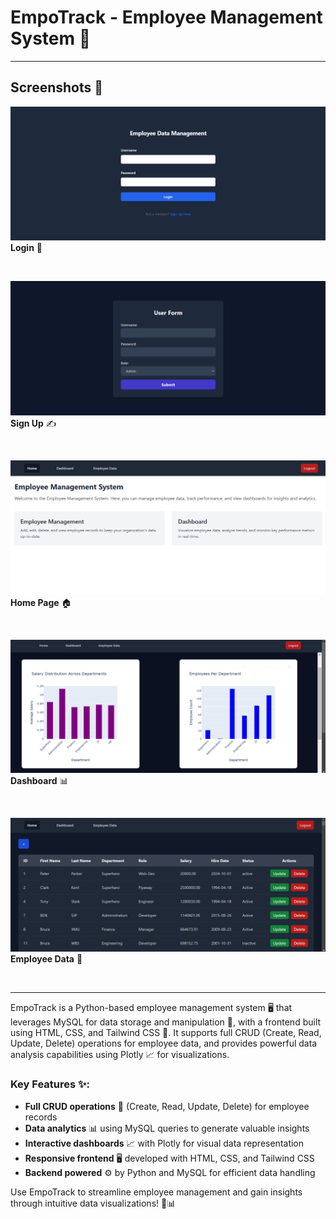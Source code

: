 # EmpoTrack - Employee Management System 🚀

---

## **Screenshots** 📸

![Login](/screenshots/Login.png)
**Login** 🔐

<br>

![Sign Up](</screenshots/Sign Up.png>)
**Sign Up** ✍️

<br>

![Home Page](</screenshots/Home Page.png>)
**Home Page** 🏠

<br>

![Dashboard](/screenshots/Dashboard.png)
**Dashboard** 📊

<br>

![Employee Data](</screenshots/Employee Data.png>)
**Employee Data** 📑

<br>

---

EmpoTrack is a Python-based employee management system 🖥️ that leverages MySQL for data storage and manipulation 📂, with a frontend built using HTML, CSS, and Tailwind CSS 🎨. It supports full CRUD (Create, Read, Update, Delete) operations for employee data, and provides powerful data analysis capabilities using Plotly 📈 for visualizations.

### **Key Features** ✨:
- **Full CRUD operations** 🔄 (Create, Read, Update, Delete) for employee records
- **Data analytics** 📊 using MySQL queries to generate valuable insights
- **Interactive dashboards** 📈 with Plotly for visual data representation
- **Responsive frontend** 🖥️ developed with HTML, CSS, and Tailwind CSS
- **Backend powered** ⚙️ by Python and MySQL for efficient data handling

Use EmpoTrack to streamline employee management and gain insights through intuitive data visualizations! 💼📊